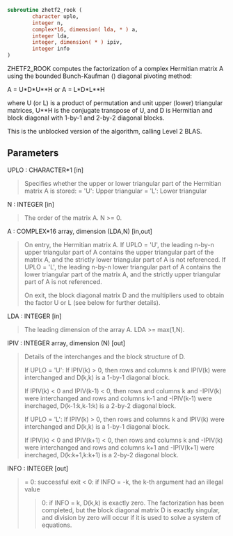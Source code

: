 ```fortran
subroutine zhetf2_rook (
        character uplo,
        integer n,
        complex*16, dimension( lda, * ) a,
        integer lda,
        integer, dimension( * ) ipiv,
        integer info
)
```

ZHETF2_ROOK computes the factorization of a complex Hermitian matrix A
using the bounded Bunch-Kaufman () diagonal pivoting method:

A = U\*D\*U\*\*H  or  A = L\*D\*L\*\*H

where U (or L) is a product of permutation and unit upper (lower)
triangular matrices, U\*\*H is the conjugate transpose of U, and D is
Hermitian and block diagonal with 1-by-1 and 2-by-2 diagonal blocks.

This is the unblocked version of the algorithm, calling Level 2 BLAS.

## Parameters
UPLO : CHARACTER\*1 [in]
> Specifies whether the upper or lower triangular part of the
> Hermitian matrix A is stored:
> = 'U':  Upper triangular
> = 'L':  Lower triangular

N : INTEGER [in]
> The order of the matrix A.  N >= 0.

A : COMPLEX\*16 array, dimension (LDA,N) [in,out]
> On entry, the Hermitian matrix A.  If UPLO = 'U', the leading
> n-by-n upper triangular part of A contains the upper
> triangular part of the matrix A, and the strictly lower
> triangular part of A is not referenced.  If UPLO = 'L', the
> leading n-by-n lower triangular part of A contains the lower
> triangular part of the matrix A, and the strictly upper
> triangular part of A is not referenced.
> 
> On exit, the block diagonal matrix D and the multipliers used
> to obtain the factor U or L (see below for further details).

LDA : INTEGER [in]
> The leading dimension of the array A.  LDA >= max(1,N).

IPIV : INTEGER array, dimension (N) [out]
> Details of the interchanges and the block structure of D.
> 
> If UPLO = 'U':
> If IPIV(k) > 0, then rows and columns k and IPIV(k) were
> interchanged and D(k,k) is a 1-by-1 diagonal block.
> 
> If IPIV(k) < 0 and IPIV(k-1) < 0, then rows and
> columns k and -IPIV(k) were interchanged and rows and
> columns k-1 and -IPIV(k-1) were inerchaged,
> D(k-1:k,k-1:k) is a 2-by-2 diagonal block.
> 
> If UPLO = 'L':
> If IPIV(k) > 0, then rows and columns k and IPIV(k)
> were interchanged and D(k,k) is a 1-by-1 diagonal block.
> 
> If IPIV(k) < 0 and IPIV(k+1) < 0, then rows and
> columns k and -IPIV(k) were interchanged and rows and
> columns k+1 and -IPIV(k+1) were inerchaged,
> D(k:k+1,k:k+1) is a 2-by-2 diagonal block.

INFO : INTEGER [out]
> = 0: successful exit
> < 0: if INFO = -k, the k-th argument had an illegal value
> > 0: if INFO = k, D(k,k) is exactly zero.  The factorization
> has been completed, but the block diagonal matrix D is
> exactly singular, and division by zero will occur if it
> is used to solve a system of equations.
